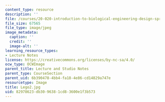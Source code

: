```yaml
---
content_type: resource
description: ''
file: /courses/20-020-introduction-to-biological-engineering-design-spring-2009/82978623db3096381cd83600e1f3b573_Lego2.jpg
file_size: 67565
file_type: image/jpeg
image_metadata:
  caption: ''
  credit: ''
  image-alt: ''
learning_resource_types:
- Lecture Notes
license: https://creativecommons.org/licenses/by-nc-sa/4.0/
ocw_type: OCWImage
parent_title: Lecture and Studio Notes
parent_type: CourseSection
parent_uid: 6b390478-4bb4-fa18-4e86-cd14829a747e
resourcetype: Image
title: Lego2.jpg
uid: 82978623-db30-9638-1cd8-3600e1f3b573
---
```


